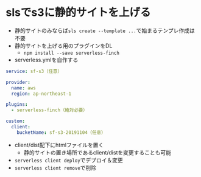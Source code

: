 # slsでs3に静的サイトを上げる

- 静的サイトのみならば`sls create --template ...`で始まるテンプレ作成は不要
- 静的サイトを上げる用のプラグインをDL
  - `npm install --save serverless-finch`
- serverless.ymlを自作する
```yml
service: sf-s3（任意）

provider:
  name: aws
  region: ap-northeast-1

plugins:
  - serverless-finch（絶対必要）

custom:
  client:
    bucketName: sf-s3-20191104（任意）
````

- client/dist配下にhtmlファイルを置く
  - 静的サイトの置き場所であるclient/distを変更することも可能
- `serverless client deploy`でデプロイ＆変更
- `serverless client remove`で削除